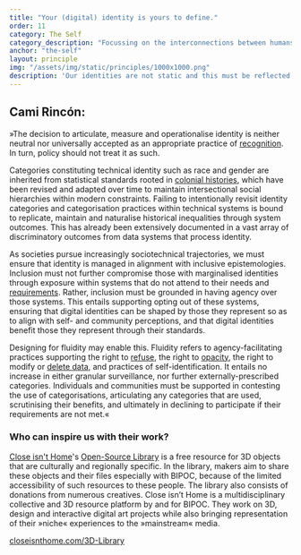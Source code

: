 ```yaml
---
title: "Your (digital) identity is yours to define."
order: 11
category: The Self
category_description: "Focussing on the interconnections between humans, animals, nature and the planet"
anchor: "the-self"
layout: principle
img: "/assets/img/static/principles/1000x1000.png"
description: 'Our identities are not static and this must be reflected in the digital realm. We need mechanisms that allow for digital identities to be fluid, to change over time, embrace non-binary concepts and defy established categorisations. Self-determination must be at the core of digital identity.'
---
```


## Cami Rincón:

»The decision to articulate, measure and operationalise identity is neither neutral nor universally accepted as an appropriate practice of [recognition](https://reallifemag.com/counting-the-countless/). In turn, policy should not treat it as such.

Categories constituting technical identity such as race and gender are inherited from statistical standards rooted in [colonial histories](https://www.ruhabenjamin.com/race-after-technology), which have been revised and adapted over time to maintain intersectional social hierarchies within modern constraints. Failing to intentionally revisit identity categories and categorisation practices within technical systems is bound to replicate, maintain and naturalise historical inequalities through system outcomes. This has already been extensively documented in a vast array of discriminatory outcomes from data systems that process identity. 

As societies pursue increasingly sociotechnical trajectories, we must ensure that identity is managed in alignment with inclusive epistemologies. Inclusion must not further compromise those with marginalised identities through exposure within systems that do not attend to their needs and [requirements](https://doi.org/10.1145/3449206). Rather, inclusion must be grounded in having agency over those systems. This entails supporting opting out of these systems, ensuring that digital identities can be shaped by those they represent so as to align with self- and community perceptions, and that digital identities benefit those they represent through their standards. 

Designing for fluidity may enable this. Fluidity refers to agency-facilitating practices supporting the right to [refuse](https://www.press.umich.edu/10262/poetics_of_relation), the right to [opacity](https://doi.org/10.1145/3449206), the right to modify or [delete data](https://doi.org/10.1145/3359246), and practices of self-identification. It entails no increase in either granular surveillance, nor further externally-prescribed categories. Individuals and communities must be supported in contesting the use of categorisations, articulating any categories that are used, scrutinising their benefits, and ultimately in declining to participate if their requirements are not met.«

<div class="principle-info-box" markdown="1">

### Who can inspire us with their work?

[Close isn't Home](https://closeisnthome.com/)'s [Open-Source Library](https://closeisnthome.com/3D-Library) is a free resource for 3D objects that are culturally and regionally specific. In the library, makers aim to share these objects and their files especially with BIPOC, because of the limited accessibility of such resources to these people. The library also consists of donations from numerous creatives. Close isn’t Home is a multidisciplinary collective and 3D resource platform by and for BIPOC. They work on 3D, design and interactive digital art projects while also bringing representation of their »niche« experiences to the »mainstream« media.

[closeisnthome.com/3D-Library](https://closeisnthome.com/3D-Library)

</div>







